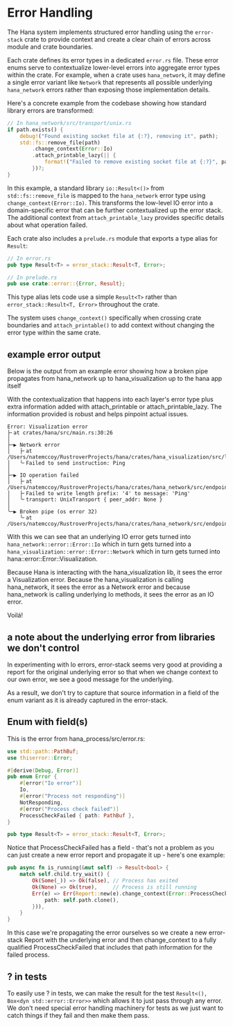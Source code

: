 # Error Handling

The Hana system implements structured error handling using the `error-stack` crate to provide context and create a clear chain of errors across module and crate boundaries.

Each crate defines its error types in a dedicated `error.rs` file. These error enums serve to contextualize lower-level errors into aggregate error types within the crate. For example, when a crate uses `hana_network`, it may define a single error variant like `Network` that represents all possible underlying `hana_network` errors rather than exposing those implementation details.

Here's a concrete example from the codebase showing how standard library errors are transformed:

```rust
// In hana_network/src/transport/unix.rs
if path.exists() {
    debug!("Found existing socket file at {:?}, removing it", path);
    std::fs::remove_file(path)
        .change_context(Error::Io)
        .attach_printable_lazy(|| {
            format!("Failed to remove existing socket file at {:?}", path)
        })?;
}
```

In this example, a standard library `io::Result<()>` from `std::fs::remove_file` is mapped to the `hana_network` error type using `change_context(Error::Io)`. This transforms the low-level IO error into a domain-specific error that can be further contextualized up the error stack. The additional context from `attach_printable_lazy` provides specific details about what operation failed.

Each crate also includes a `prelude.rs` module that exports a type alias for `Result`:

```rust
// In error.rs
pub type Result<T> = error_stack::Result<T, Error>;

// In prelude.rs
pub use crate::error::{Error, Result};
```

This type alias lets code use a simple `Result<T>` rather than `error_stack::Result<T, Error>` throughout the crate.

The system uses `change_context()` specifically when crossing crate boundaries and `attach_printable()` to add context without changing the error type within the same crate.

## example error output
Below is the output from an example error showing how a broken pipe propagates from hana_network up to hana_visualization up to the hana app itself

With the contextualization that happens into each layer's error type plus extra information added with attach_printable or attach_printable_lazy. The information provided is robust and helps pinpoint actual issues.

```
Error: Visualization error
├╴at crates/hana/src/main.rs:30:26
│
├─▶ Network error
│   ├╴at /Users/natemccoy/RustroverProjects/hana/crates/hana_visualization/src/lib.rs:85:14
│   ╰╴Failed to send instruction: Ping
│
├─▶ IO operation failed
│   ├╴at /Users/natemccoy/RustroverProjects/hana/crates/hana_network/src/endpoint/base_endpoint.rs:44:14
│   ├╴Failed to write length prefix: '4' to message: 'Ping'
│   ╰╴transport: UnixTransport { peer_addr: None }
│
╰─▶ Broken pipe (os error 32)
    ╰╴at /Users/natemccoy/RustroverProjects/hana/crates/hana_network/src/endpoint/base_endpoint.rs:44:14
```

With this we can see that an underlying IO error gets turned into  `hana_network::error::Error::Io` which in turn gets turned into a `hana_visualization::error::Error::Network` which in turn gets turned into hana::error::Error::Visualization.

Because Hana is interacting with the hana_visualization lib, it sees the error a Visualization error. Because the hana_visualization is calling hana_network, it sees the error as a Network error and because hana_network is calling underlying Io methods, it sees the error as an IO error.

Voilá!

## a note about the underlying error from libraries we don't control
In experimenting with Io errors, error-stack seems very good at providing a report for the original underlying error so that when we change context to our own error, we see a good message for the underlying.

As a result, we don't try to capture that source information in a field of the enum variant as it is already captured in the error-stack.

## Enum with field(s)
This is the error from hana_process/src/error.rs:
```rust
use std::path::PathBuf;
use thiserror::Error;

#[derive(Debug, Error)]
pub enum Error {
    #[error("Io error")]
    Io,
    #[error("Process not responding")]
    NotResponding,
    #[error("Process check failed")]
    ProcessCheckFailed { path: PathBuf },
}

pub type Result<T> = error_stack::Result<T, Error>;
```

Notice that ProcessCheckFailed has a field - that's not a problem as you can just create a new error report and propagate it up - here's one example:

```rust
pub async fn is_running(&mut self) -> Result<bool> {
    match self.child.try_wait() {
        Ok(Some(_)) => Ok(false), // Process has exited
        Ok(None) => Ok(true),     // Process is still running
        Err(e) => Err(Report::new(e).change_context(Error::ProcessCheckFailed {
            path: self.path.clone(),
        })),
    }
}
```
In this case we're propagating the error ourselves so we create a new error-stack Report with the underlying error and then change_context to a fully qualified ProcessCheckFailed that includes that path information for the failed process.

## ? in tests
To easily use ? in tests, we can make the result for the test ```Result<(), Box<dyn std::error::Error>>``` which allows it to just pass through any error. We don't need special error handling machinery for tests as we just want to catch things if they fail and then make them pass.
